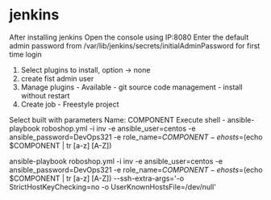 # jenkins

After installing jenkins 
Open the console using IP:8080
Enter the default admin password from
/var/lib/jenkins/secrets/initialAdminPassword for first time login

1) Select plugins to install, option -> none
2) create fist admin user
3) Manage plugins - Available - git source code management - install without restart
4) Create job - Freestyle project

Select built with parameters
Name: COMPONENT
Execute shell - 
ansible-playbook roboshop.yml -i inv  -e ansible_user=centos -e ansible_password=DevOps321 -e role_name=${COMPONENT} -e hosts=$(echo $COMPONENT | tr [a-z] [A-Z])

ansible-playbook roboshop.yml -i inv  -e ansible_user=centos -e ansible_password=DevOps321 -e role_name=${COMPONENT} -e hosts=$(echo $COMPONENT | tr [a-z] [A-Z]) --ssh-extra-args='-o StrictHostKeyChecking=no -o UserKnownHostsFile=/dev/null'